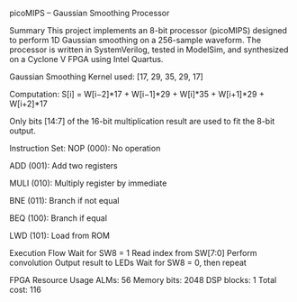 picoMIPS – Gaussian Smoothing Processor

Summary
This project implements an 8-bit processor (picoMIPS) designed to perform 1D Gaussian smoothing on a 256-sample waveform.
The processor is written in SystemVerilog, tested in ModelSim, and synthesized on a Cyclone V FPGA using Intel Quartus.


Gaussian Smoothing Kernel used:
[17, 29, 35, 29, 17]

Computation:
S[i] = W[i−2]*17 + W[i−1]*29 + W[i]*35 + W[i+1]*29 + W[i+2]*17

Only bits [14:7] of the 16-bit multiplication result are used to fit the 8-bit output.

Instruction Set:
NOP (000): No operation

ADD (001): Add two registers

MULI (010): Multiply register by immediate

BNE (011): Branch if not equal

BEQ (100): Branch if equal

LWD (101): Load from ROM


Execution Flow
Wait for SW8 = 1
Read index from SW[7:0]
Perform convolution
Output result to LEDs
Wait for SW8 = 0, then repeat

FPGA Resource Usage
ALMs: 56
Memory bits: 2048
DSP blocks: 1
Total cost: 116
